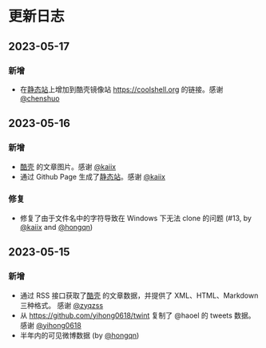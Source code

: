 # 更新日志

## 2023-05-17

### 新增

- 在[静态站](https://ghostincoolshell.github.io/haoel-articles/)上增加到酷壳镜像站 https://coolshell.org 的链接。感谢 [@chenshuo](https://github.com/chenshuo)

## 2023-05-16

### 新增

- [酷壳](https://coolsheel.cn) 的文章图片。感谢 [@kaiix](https://github.com/kaiix)
- 通过 Github Page 生成了[静态站](https://ghostincoolshell.github.io/haoel-articles/)。感谢 [@kaiix](https://github.com/kaiix)

### 修复

- 修复了由于文件名中的字符导致在 Windows 下无法 clone 的问题 (#13, by [@kaiix](https://github.com/kaiix) and [@hongqn](https://github.com/hongqn))

## 2023-05-15

### 新增

- 通过 RSS 接口获取了[酷壳](https://coolshell.cn) 的文章数据，并提供了 XML、HTML、Markdown 三种格式。 感谢 [@zyqzss](https://github.com/zyqzss)
- 从 https://github.com/yihong0618/twint 复制了 @haoel 的 tweets 数据。感谢 [@yihong0618](https://github.com/yihong0618)
- 半年内的可见微博数据 (by [@hongqn](https://github.com/hongqn))
